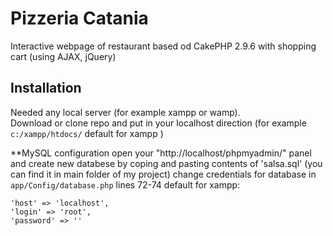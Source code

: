 # Pizzeria Catania

Interactive webpage of restaurant based od CakePHP 2.9.6
with shopping cart (using AJAX, jQuery)



## Installation

Needed any local server (for example xampp or wamp).  
Download or clone repo and put in your localhost direction 
(for example `c:/xampp/htdocs/` default for xampp )

**MySQL configuration 
open your "http://localhost/phpmyadmin/" panel and create new databese by coping and pasting contents of 'salsa.sql' (you can find it in main folder of my project)
change credentials for database in ```app/Config/database.php``` lines 72-74
default for xampp: 
```
'host' => 'localhost',
'login' => 'root',
'password' => ''
```